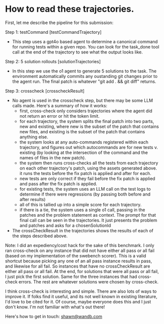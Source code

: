 # How to read these trajectories.

First, let me describe the pipeline for this submission:

Step 1: testCommand [testCommandTrajectory]

- This step uses a gpt4o based agent to determine a canonical command for running tests within a given repo. You can look for the task_done tool call at the end of the trajectory to see what the output looks like.

Step 2: 5 solution rollouts [solutionTrajectories]

- In this step we use the o1 agent to generate 5 solutions to the task. The environment automatically commits any oustanding git changes prior to the agent run. The final patch is whatever "git add . && git diff" returns.

Step 3: crosscheck [crosscheckResult]

- No agent is used in the crosscheck step, but there may be some LLM calls made. Here's a summary of how it works:
  - first, cross-check only considers trajectories where the agent did not return an error or hit the token limit.
  - for each trajectory, the system splits the final patch into two parts, new and existing, where new is the subset of the patch that contains new files, and existing is the subset of the patch that contains anything else.
  - the system looks at any auto-commands registered within each trajectory, and figures out which autocommands are for new tests v. existing (by looking at the intersection of the command and the names of files in the new patch).
  - the system then runs cross-checks all the tests from each trajectory on each other trajectory's patch, using the assets generated above. it runs the tests before the fix patch is applied and after for each.
  - new tests are only correct if they fail before the fix patch is applied and pass after the fix patch is applied.
  - for existing tests, the system uses an LLM call on the test logs to determine if there were regressions (by passing both before and after results)
  - all of this is tallied up into a simple score for each trajectory.
  - if there is a tie, the system uses a single o1 call, passing in the patches and the problem statement as context. The prompt for that final call can be seen in the trajectories. It just presents the problem and patches and asks for a chosenSolutionId
- The crossCheckResult in the trajectories shows the results of each of the steps described above.

Note: I did an expediency/cost hack for the sake of this benchmark. I only ran cross-check on any instance that did not have either all pass or all fail (based on my implementation of the swebench scorer). This is a valid shortcut because picking any one of an all pass instance results in pass, and likewise for all fail. So instances that have no crossCheckResult are either all pass or all fail. At the end, for solutions that were all pass or all fail, I just pick the first solution. Same for the three instances that had cross-check errors. The rest are whatever solutions were chosen by cross-check.

I think cross-check is interesting and simple. There are also lots of ways to improve it. If folks find it useful, and its not well known in existing literature, I'd love to be cited for it. Of course, maybe everyone does this and I just don't know. I'm not familiar with what's out there!

Here's how to get in touch: shawn@wandb.com
